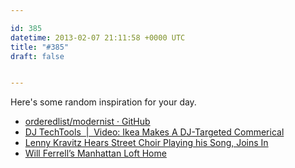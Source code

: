 ```yaml
---

id: 385
datetime: 2013-02-07 21:11:58 +0000 UTC
title: "#385"
draft: false


---
```


Here's some random inspiration for your day. 

 
 * [orderedlist/modernist · GitHub](https://github.com/orderedlist/modernist)
 * [DJ TechTools  |  Video: Ikea Makes A DJ-Targeted Commerical](http://www.djtechtools.com/2013/02/06/video-ikea-makes-a-dj-targeted-commerical/)
 * [Lenny Kravitz Hears Street Choir Playing his Song, Joins In](http://laughingsquid.com/lenny-kravitz-hears-street-choir-playing-his-song-joins-in/?fb_source=pubv1)
 * [Will Ferrell’s Manhattan Loft Home](http://laughingsquid.com/will-ferrells-manhattan-loft-home/?fb_source=pubv1)


